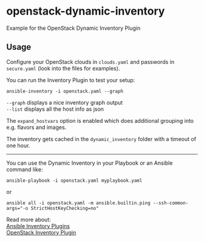 # openstack-dynamic-inventory
Example for the OpenStack Dynamic Inventory Plugin

## Usage
Configure your OpenStack clouds in `clouds.yaml` and passwords in `secure.yaml` (look into the files for examples).

You can run the Inventory Plugin to test your setup:
```
ansible-inventory -i openstack.yaml --graph
```
`--graph` displays a nice inventory graph output  
`--list` displays all the host info as json

The `expand_hostvars` option is enabled which does additional grouping into e.g. flavors and images.   

The inventory gets cached in the `dynamic_inventory` folder with a timeout of one hour.

***

You can use the Dynamic Inventory in your Playbook or an Ansible command like:
```
ansible-playbook -i openstack.yaml myplaybook.yaml
```
or
```
ansible all -i openstack.yaml -m ansible.builtin.ping --ssh-common-args="-o StrictHostKeyChecking=no"
```

Read more about:  
[Ansible Inventory Plugins](https://docs.ansible.com/ansible/latest/plugins/inventory.html#inventory-plugins)  
[OpenStack Inventory Plugin](https://docs.ansible.com/ansible/latest/collections/openstack/cloud/openstack_inventory.html)
